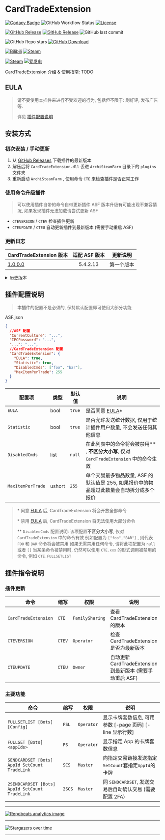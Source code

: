# CardTradeExtension

[![Codacy Badge](https://app.codacy.com/project/badge/Grade/45b50288f8b14ebda915ed89e0382648)](https://www.codacy.com/gh/chr233/CardTradeExtension/dashboard)
![GitHub Workflow Status](https://img.shields.io/github/actions/workflow/status/chr233/CardTradeExtension/autobuild.yml?logo=github)
[![License](https://img.shields.io/github/license/chr233/CardTradeExtension?logo=apache)](https://github.com/chr233/CardTradeExtension/blob/master/license)

[![GitHub Release](https://img.shields.io/github/v/release/chr233/CardTradeExtension?logo=github)](https://github.com/chr233/CardTradeExtension/releases)
[![GitHub Release](https://img.shields.io/github/v/release/chr233/CardTradeExtension?include_prereleases&label=pre-release&logo=github)](https://github.com/chr233/CardTradeExtension/releases)
![GitHub last commit](https://img.shields.io/github/last-commit/chr233/CardTradeExtension?logo=github)

![GitHub Repo stars](https://img.shields.io/github/stars/chr233/CardTradeExtension?logo=github)
[![GitHub Download](https://img.shields.io/github/downloads/chr233/CardTradeExtension/total?logo=github)](https://img.shields.io/github/v/release/chr233/CardTradeExtension)

[![Bilibili](https://img.shields.io/badge/bilibili-Chr__-00A2D8.svg?logo=bilibili)](https://space.bilibili.com/5805394)
[![Steam](https://img.shields.io/badge/steam-Chr__-1B2838.svg?logo=steam)](https://steamcommunity.com/id/Chr_)

[![Steam](https://img.shields.io/badge/steam-donate-1B2838.svg?logo=steam)](https://steamcommunity.com/tradeoffer/new/?partner=221260487&token=xgqMgL-i)
[![爱发电](https://img.shields.io/badge/爱发电-chr__-ea4aaa.svg?logo=github-sponsors)](https://afdian.net/@chr233)

CardTradeExtension 介绍 & 使用指南: TODO

## EULA

> 请不要使用本插件来进行不受欢迎的行为, 包括但不限于: 刷好评, 发布广告 等.
>
> 详见 [插件配置说明](#插件配置说明)

## 安装方式

### 初次安装 / 手动更新

1. 从 [GitHub Releases](https://github.com/chr233/CardTradeExtension/releases) 下载插件的最新版本
2. 解压后将 `CardTradeExtension.dll` 丢进 `ArchiSteamFarm` 目录下的 `plugins` 文件夹
3. 重新启动 `ArchiSteamFarm` , 使用命令 `CTE` 来检查插件是否正常工作

### 使用命令升级插件

> 可以使用插件自带的命令自带更新插件
> ASF 版本升级有可能出现不兼容情况, 如果发现插件无法加载请尝试更新 ASF

- `CTEVERSION` / `CTEV` 检查插件更新
- `CTEUPDATE` / `CTEU` 自动更新插件到最新版本 (需要手动重启 ASF)

### 更新日志

| CardTradeExtension 版本                                                      | 适配 ASF 版本 | 更新说明   |
| ---------------------------------------------------------------------------- | :-----------: | ---------- |
| [1.0.0.0](https://github.com/chr233/CardTradeExtension/releases/tag/1.0.0.0) |   5.4.2.13    | 第一个版本 |

<details>
  <summary>历史版本</summary>

| CardTradeExtension 版本 | 依赖 ASF 版本 | 5.3.1.2 | 5.3.2.4 | 5.4.0.3 | 5.4.1.11 |
| ----------------------- | :-----------: | :-----: | :-----: | :-----: | :------: |
| -                       |       -       |   ❌    |   ❌    |   ✔️    |    ✔️    |

</details>

## 插件配置说明

> 本插件的配置不是必须的, 保持默认配置即可使用大部分功能

ASF.json

```json
{
  //ASF 配置
  "CurrentCulture": "...",
  "IPCPassword": "...",
  "...": "...",
  //CardTradeExtension 配置
  "CardTradeExtension": {
    "EULA": true,
    "Statistic": true,
    "DisabledCmds": ["foo", "bar"],
    "MaxItemPerTrade": 255
  }
}
```

| 配置项            | 类型   | 默认值 | 说明                                                                                      |
| ----------------- | ------ | ------ | ----------------------------------------------------------------------------------------- |
| `EULA`            | bool   | `true` | 是否同意 [EULA](#EULA)\*                                                                  |
| `Statistic`       | bool   | `true` | 是否允许发送统计数据, 仅用于统计插件用户数量, 不会发送任何其他信息                        |
| `DisabledCmds`    | list   | `null` | 在此列表中的命令将会被禁用\*\* , **不区分大小写**, 仅对 `CardTradeExtension` 中的命令生效 |
| `MaxItemPerTrade` | ushort | `255`  | 单个交易最多物品数量, ASF 的默认值是 255, 如果报价中的物品超过此数量会自动拆分成多个报价  |

> \* 同意 [EULA](#EULA) 后, CardTradeExtension 将会开放全部命令
>
> \* 禁用 [EULA](#EULA) 后, CardTradeExtension 将无法使用大部分命令
>
> \*\* `DisabledCmds` 配置说明: 该项配置**不区分大小写**, 仅对 `CardTradeExtension` 中的命令有效
> 例如配置为 `["foo","BAR"]` , 则代表 `FOO` 和 `BAR` 命令将会被禁用
> 如果无需禁用任何命令, 请将此项配置为 `null` 或者 `[]`
> 当某条命令被禁用时, 仍然可以使用 `CTE.xxx` 的形式调用被禁用的命令, 例如 `CTE.FULLSETLIST`

## 插件指令说明

### 插件更新

| 命令                 | 缩写   | 权限            | 说明                                                      |
| -------------------- | ------ | --------------- | --------------------------------------------------------- |
| `CardTradeExtension` | `CTE`  | `FamilySharing` | 查看 CardTradeExtension 的版本                            |
| `CTEVERSION`         | `CTEV` | `Operator`      | 检查 CardTradeExtension 是否为最新版本                    |
| `CTEUPDATE`          | `CTEU` | `Owner`         | 自动更新 CardTradeExtension 到最新版本 (需要手动重启 ASF) |

### 主要功能

| 命令                                           | 缩写   | 权限       | 说明                                                         |
| ---------------------------------------------- | ------ | ---------- | ------------------------------------------------------------ |
| `FULLSETLIST [Bots] [Config]`                  | `FSL`  | `Operator` | 显示卡牌套数信息, 可用参数 \[-page 页码\] \[-line 显示行数\] |
| `FULLSET [Bots] <appIds>`                      | `FS`   | `Operator` | 显示指定 App 的卡牌套数信息                                  |
| `SENDCARDSET [Bots] AppId SetCount TradeLink`  | `SCS`  | `Master`   | 向指定交易链接发送指定`SetCount`套指定`AppId`的卡牌          |
| `2SENDCARDSET [Bots] AppId SetCount TradeLink` | `2SCS` | `Master`   | 同 `SENDCARDSET`, 发送交易后自动确认交易 (需要配置 2FA)      |

---

[![Repobeats analytics image](https://repobeats.axiom.co/api/embed/c7bad85b243c7305a5de1fa591469f64125c4048.svg "Repobeats analytics image")](https://github.com/chr233/CardTradeExtension/pulse)

---

[![Stargazers over time](https://starchart.cc/chr233/CardTradeExtension.svg)](https://github.com/chr233/CardTradeExtension/stargazers)

---
